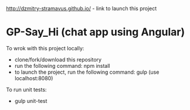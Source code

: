 http://dzmitry-stramavus.github.io/ - link to launch this project

# GP-Say_Hi (chat app using Angular)

To wrok with this project locally:
* clone/fork/download this repository
* run the following command: npm install
* to launch the project, run the following command: gulp  (use localhost:8080)

To run unit tests:
* gulp unit-test
